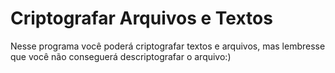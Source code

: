 # Criptografar Arquivos e Textos

Nesse programa você poderá criptografar textos e arquivos, mas lembresse que você não conseguerá descriptografar o arquivo:)
